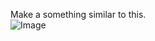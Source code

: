 Make a something similar to this.
<br>![Image](https://github.com/Javier-Andres-Dominguez/dart-flutter-exercises/blob/main/Flutter/1/image.PNG?raw=true)